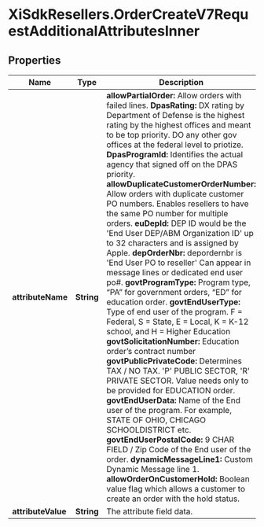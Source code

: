 # XiSdkResellers.OrderCreateV7RequestAdditionalAttributesInner

## Properties

Name | Type | Description | Notes
------------ | ------------- | ------------- | -------------
**attributeName** | **String** | **allowPartialOrder:** Allow orders with failed lines.    **DpasRating:** DX rating by Department of Defense is the highest rating by the highest offices and meant to be top priority. DO any other gov offices at the federal level to priotize.    **DpasProgramId:** Identifies the actual agency that signed off on the DPAS priority.    **allowDuplicateCustomerOrderNumber:** Allow orders with duplicate customer PO numbers. Enables resellers to have the same PO number for multiple orders.     **euDepId:** DEP ID would be the &#39;End User DEP/ABM Organization ID&#39; up to 32 characters and is assigned by Apple.    **depOrderNbr:** depordernbr is &#39;End User PO to reseller&#39; Can appear in message lines or dedicated end user po#.    **govtProgramType:** Program type, “PA” for government orders, “ED” for education order.    **govtEndUserType:** Type of end user of the program. F &#x3D; Federal, S &#x3D; State, E &#x3D; Local, K &#x3D; K-12 school, and H &#x3D; Higher Education    **govtSolicitationNumber:** Education order’s contract number    **govtPublicPrivateCode:** Determines TAX / NO TAX.   &#39;P&#39; PUBLIC SECTOR,   &#39;R&#39; PRIVATE SECTOR.  Value needs only to be provided for EDUCATION order.    **govtEndUserData:** Name of the End user of the program. For example, STATE OF OHIO, CHICAGO SCHOOLDISTRICT etc.    **govtEndUserPostalCode:** 9 CHAR FIELD / Zip Code of the End user of the order.    **dynamicMessageLine1:** Custom Dynamic Message line 1.    **allowOrderOnCustomerHold:** Boolean value flag which allows a customer to create an order with the hold status. | [optional] 
**attributeValue** | **String** | The attribute field data. | [optional] 


